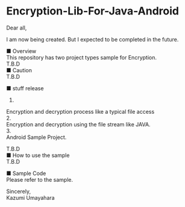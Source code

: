 Encryption-Lib-For-Java-Android
=======================
Dear all,

I am now being created. But I expected to be completed in the future.  

■ Overview  
This repository has two project types sample for Encryption.  
T.B.D  
■ Caution  
T.B.D  

■ stuff release  

1.   
Encryption and decryption process like a typical file access  
2.    
Encryption and decryption using the file stream like JAVA.  
3.  
Android Sample Project.  
  
T.B.D  
■ How to use the sample  
T.B.D  

■ Sample Code  
Please refer to the sample.  


Sincerely,  
Kazumi Umayahara  